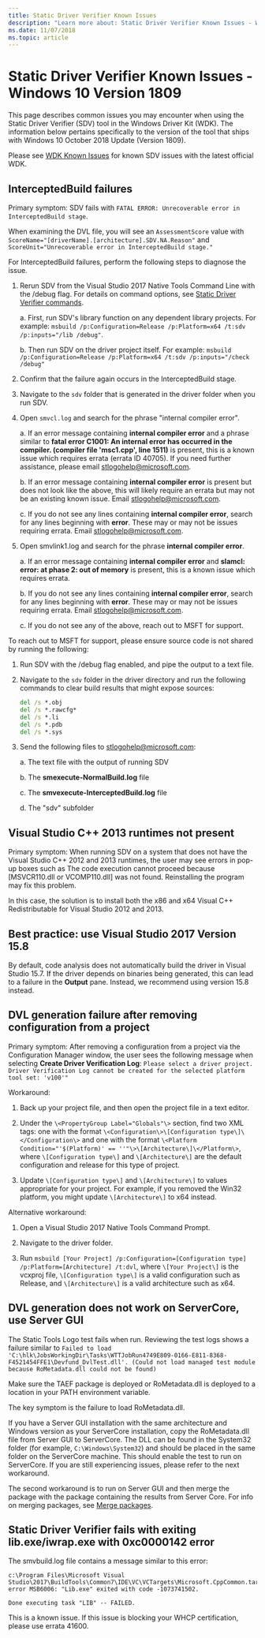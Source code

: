 ```yaml
---
title: Static Driver Verifier Known Issues
description: "Learn more about: Static Driver Verifier Known Issues - Windows 10 Version 1809"
ms.date: 11/07/2018
ms.topic: article
---
```


# Static Driver Verifier Known Issues - Windows 10 Version 1809

This page describes common issues you may encounter when using the Static Driver Verifier (SDV) tool in the Windows Driver Kit (WDK). The information below pertains specifically to the version of the tool that ships with Windows 10 October 2018 Update (Version 1809).

Please see [WDK Known Issues](https://social.msdn.microsoft.com/Forums/en-US/96c770a9-19a3-42d0-8d0e-bd200285d980/hardware-development-kits-for-windows-10-version-2004?forum=wdk) for known SDV issues with the latest official WDK.

## InterceptedBuild failures

Primary symptom: SDV fails with `FATAL ERROR: Unrecoverable error in InterceptedBuild stage`.  

When examining the DVL file, you will see an `AssessmentScore` value with `ScoreName="[driverName].[architecture].SDV.NA.Reason"` and `ScoreUnit="Unrecoverable error in InterceptedBuild stage."`

For InterceptedBuild failures, perform the following steps to diagnose the issue.

1. Rerun SDV from the Visual Studio 2017 Native Tools Command Line with the /debug flag.  For details on command options, see [Static Driver Verifier commands](../devtest/-static-driver-verifier-commands--msbuild-.md).

    a. First, run SDV's library function on any dependent library projects.  For example: `msbuild /p:Configuration=Release /p:Platform=x64 /t:sdv /p:inputs="/lib /debug"`.

    b. Then run SDV on the driver project itself.  For example: `msbuild /p:Configuration=Release /p:Platform=x64 /t:sdv /p:inputs="/check /debug"`

2. Confirm that the failure again occurs in the InterceptedBuild stage.

3. Navigate to the `sdv` folder that is generated in the driver folder when you run SDV.

4. Open `smvcl.log` and search for the phrase "internal compiler error".

    a. If an error message containing **internal compiler error** and a phrase similar to **fatal error C1001: An internal error has occurred in the compiler.  (compiler file 'msc1.cpp', line 1511)** is present, this is a known issue which requires errata (errata ID 40705). If you need further assistance, please email <stlogohelp@microsoft.com>.

    b. If an error message containing **internal compiler error** is present but does not look like the above, this will likely require an errata but may not be an existing known issue.  Email <stlogohelp@microsoft.com>.

    c. If you do not see any lines containing **internal compiler error**, search for any lines beginning with **error**.  These may or may not be issues requiring errata.  Email <stlogohelp@microsoft.com>.

5. Open smvlink1.log and search for the phrase **internal compiler error**.

    a. If an error message containing **internal compiler error** and **slamcl: error: at phase 2: out of memory** is present, this is a known issue which requires errata.

    b. If you do not see any lines containing **internal compiler error**, search for any lines beginning with **error**.  These may or may not be issues requiring errata.  Email <stlogohelp@microsoft.com>.

    c. If you do not see any of the above, reach out to MSFT for support.

To reach out to MSFT for support, please ensure source code is not shared by running the following:

1. Run SDV with the /debug flag enabled, and pipe the output to a text file.

2. Navigate to the `sdv` folder in the driver directory and run the following commands to clear build results that might expose sources:

    ```cmd
    del /s *.obj
    del /s *.rawcfg*
    del /s *.li
    del /s *.pdb
    del /s *.sys
    ```

3. Send the following files to <stlogohelp@microsoft.com>:

    a. The text file with the output of running SDV

    b. The **smexecute-NormalBuild.log** file

    c. The **smvexecute-InterceptedBuild.log** file

    d. The "sdv" subfolder

## Visual Studio C++ 2013 runtimes not present

Primary symptom: When running SDV on a system that does not have the Visual Studio C++ 2012 and 2013 runtimes, the user may see errors in pop-up boxes such as The code execution cannot proceed because \[MSVCR110.dll or VCOMP110.dll\] was not found.  Reinstalling the program may fix this problem.

In this case, the solution is to install both the x86 and x64 Visual C++ Redistributable for Visual Studio 2012 and 2013.

## Best practice: use Visual Studio 2017 Version 15.8 

By default, code analysis does not automatically build the driver in Visual Studio 15.7.  If the driver depends on binaries being generated, this can lead to a failure in the **Output** pane.  Instead, we recommend using version 15.8 instead.

## DVL generation failure after removing configuration from a project

Primary symptom: After removing a configuration from a project via the Configuration Manager window, the user sees the following message when selecting **Create Driver Verification Log**: `Please select a driver project. Driver Verification Log cannot be created for the selected platform tool set: 'v100'"`

Workaround: 

1. Back up your project file, and then open the project file in a text editor.

2. Under the `\<PropertyGroup Label="Globals"\>` section, find two XML tags: one with the format `\<Configuration\>\[Configuration type\]\</Configuration\>` and one with the format `\<Platform Condition="'$(Platform)' == ''"\>\[Architecture\]\</Platform\>`, where `\[Configuration type\]` and `\[Architecture\]` are the default configuration and release for this type of project.

3. Update `\[Configuration type\]` and `\[Architecture\]` to values appropriate for your project.  For example, if you removed the Win32 platform, you might update `\[Architecture\]` to x64 instead.

Alternative workaround:

1. Open a Visual Studio 2017 Native Tools Command Prompt.

2. Navigate to the driver folder.

3. Run `msbuild [Your Project] /p:Configuration=[Configuration type]  /p:Platform=[Architecture] /t:dvl`, where `\[Your Project\]` is the vcxproj file, `\[Configuration type\]` is a valid configuration such as Release, and `\[Architecture\]` is a valid architecture such as x64.

## DVL generation does not work on ServerCore, use Server GUI

The Static Tools Logo test fails when run.  Reviewing the test logs shows a failure similar to
`Failed to load 'C:\hlk\JobsWorkingDir\Tasks\WTTJobRun4749E809-0166-E811-8368-F4521454FFE1\Devfund_DvlTest.dll'. (Could not load managed test module because RoMetadata.dll could not be found)`

Make sure the TAEF package is deployed or RoMetadata.dll is deployed to a location in your PATH environment variable.  

The key symptom is the failure to load RoMetadata.dll.

If you have a Server GUI installation with the same architecture and Windows version as your ServerCore installation, copy the RoMetadata.dll file from Server GUI to ServerCore.  The DLL can be found in the System32 folder (for example, `C:\Windows\System32`) and should be placed in the same folder on the ServerCore machine.  This should enable the test to run on ServerCore.  If you are still experiencing issues, please refer to the next workaround.

The second workaround is to run on Server GUI and then merge the package with the package containing the results from Server Core. For info on merging packages, see [Merge packages](/windows-hardware/test/hlk/user/merge-packages).

## Static Driver Verifier fails with exiting lib.exe/iwrap.exe with 0xc0000142 error

The smvbuild.log file contains a message similar to this error:

```
c:\Program Files\Microsoft Visual Studio\2017\BuildTools\Common7\IDE\VC\VCTargets\Microsoft.CppCommon.targets(1144,5): error MSB6006: "Lib.exe" exited with code -1073741502.

Done executing task "LIB" -- FAILED.
```

This is a known issue. If this issue is blocking your WHCP certification, please use errata 41600.
